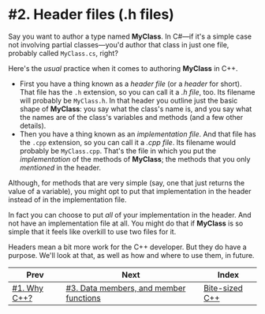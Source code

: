 # #2. Header files (.h files)

Say you want to author a type named **MyClass**. In C#&mdash;if it's a simple case not involving partial classes&mdash;you'd author that class in just one file, probably called `MyClass.cs`, right?

Here's the *usual* practice when it comes to authoring **MyClass** in C++.

* First you have a thing known as a *header file* (or a *header* for short). That file has the `.h` extension, so you can call it a *.h file*, too. Its filename will probably be `MyClass.h`. In that header you outline just the basic shape of **MyClass**: you say what the class's name is, and you say what the names are of the class's variables and methods (and a few other details).
* Then you have a thing known as an *implementation file*. And that file has the `.cpp` extension, so you can call it a *.cpp file*. Its filename would probably be `MyClass.cpp`. That's the file in which you put the *implementation* of the methods of **MyClass**; the methods that you only *mentioned* in the header.

Although, for methods that are very simple (say, one that just returns the value of a variable), you might opt to put that implementation in the header instead of in the implementation file.

In fact you can choose to put *all* of your implementation in the header. And not have an implementation file at all. You might do that if **MyClass** is so simple that it feels like overkill to use two files for it.

Headers mean a bit more work for the C++ developer. But they do have a purpose. We'll look at that, as well as how and where to use them, in future.

|Prev|Next|Index|
|-|-|-|
|[#1. Why C++?](001.md)|[#3. Data members, and member functions](003.md)|[Bite-sized C++](../README.md)|
